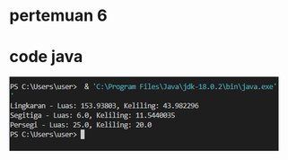 # pertemuan 6
# code java
<img src= "https://github.com/rasyafakhri/pert6/blob/main/pertemuan%206/output.png">
